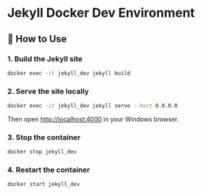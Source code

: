 # Jekyll Docker Dev Environment

## 🚀 How to Use

### 1. Build the Jekyll site
```bash
docker exec -it jekyll_dev jekyll build
```

### 2. Serve the site locally
```bash
docker exec -it jekyll_dev jekyll serve --host 0.0.0.0
```

Then open [http://localhost:4000](http://localhost:4000) in your Windows browser.

### 3. Stop the container
```bash
docker stop jekyll_dev
```

### 4. Restart the container
```bash
docker start jekyll_dev
```
